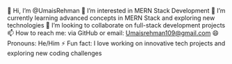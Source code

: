 👋 Hi, I’m @UmaisRehman
👀 I’m interested in MERN Stack Development
🌱 I’m currently learning advanced concepts in MERN Stack and exploring new technologies
💞️ I’m looking to collaborate on full-stack development projects
📫 How to reach me: via GitHub or email: Umaisrehman109@gmail.com
😄 Pronouns: He/Him
⚡ Fun fact: I love working on innovative tech projects and exploring new coding challenges

